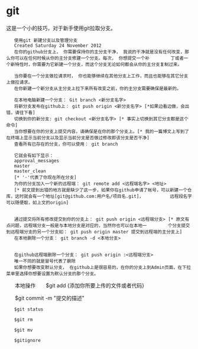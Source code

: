 # git
   这是一个小的技巧，对于新手使用git拉取分支。

       使用git 新建分支以及管理分支
       Created Saturday 24 November 2012
       在你的github分支上， 你需要保持你的主分支干净， 我说的干净就是没有任何改变，那么你可以在任何时候从你的主分支修建一个分支。每次， 你想提交一个补        丁或者一个新特性时，你需要为它新建一个分支，而这个分支无论如何都会从你的主分支复制过来。
       
       当你要在一个分支做拉请求时， 你也能够继续在其他分支上工作，而且也能够在其它分支上做拉请求。
       在你新建一个新分支从主分支上拉下来所有改变之前，你的主分支需要确保是最新的。
       
       在本地电脑新建一个分支： Git branch <新分支名字>
       将新分支发布在github上： git push origin <新分支名字> [*如果边看边做，会出错，请往下看]
       切换到你的新分支: git checkout <新分支名字> [* 事实上切换到其它分支都是这个命令]
       当你想要在你的分支上提交内容，请确保是在你的那个分支上。[* 我的一篇博文上写到了在终端上显示当前分支以及显示当前分支是否做过修改即该分支是否干净]
       查看所有已存在的分支，你可以使用： git branch
       
       它就会有如下显示：
       approval_messages
       master
       master_clean
       [* '·'代表了你现在所在分支]
       为你的分支加入一个新的远程端： git remote add <远程端名字> <地址>
       [* 前文提到出错的地方就是缺少了这一步，如果你在github申请了帐号，可以新建一个仓库，这时就会有一个地址[git@github.com:用户名/项目名.git]，          远程段名字可以随便取，如上文的origin]
       
       
       通过提交将所有修改提交到你的分支上： git push origin <远程端分支> [* 原文有点问题，远程端分支一般是与本地分支是对应的，当然你也可以在本地一        个分支提交到远程端分支的另一个分支如： git push origin master 提交到远程端的主分支上]
       在本地删除一个分支： git branch -d <本地分支>
       
       
       在github远程端删除一个分支： git push origin :<远程端分支>
       唯一不同的就是冒号代表了删除
       如果你想要改变默认分支， 在github上是很容易的，在你的分支上到Admin页面，在下拉菜单里选择你想要设置为默认分支的那个分支。
       
       本地操作
       $git add {添加你所要上传的文件或者代码}
       
       $git commit -m "提交的描述"
       
       $git status
       
       $git rm
       
       $git mv
       
       $gitignore

